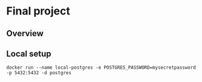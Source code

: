 # Final project

## Overview

## Local setup

```
docker run --name local-postgres -e POSTGRES_PASSWORD=mysecretpassword -p 5432:5432 -d postgres
```